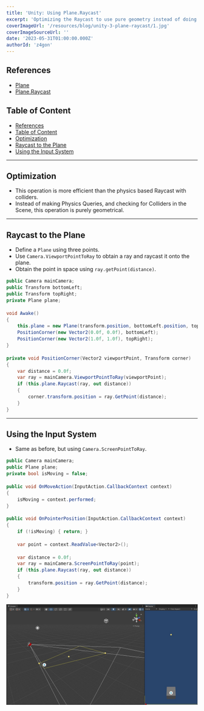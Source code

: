 ```yaml
---
title: 'Unity: Using Plane.Raycast'
excerpt: 'Optimizing the Raycast to use pure geometry instead of doing Physics Queries to check collisions with colliders.'
coverImageUrl: '/resources/blog/unity-3-plane-raycast/1.jpg'
coverImageSourceUrl: ''
date: '2023-05-31T01:00:00.000Z'
authorId: 'z4gon'
---
```


## References

- [Plane](https://docs.unity3d.com/ScriptReference/Plane.html)
- [Plane.Raycast](https://docs.unity3d.com/ScriptReference/Plane.Raycast.html)

## Table of Content

- [References](#references)
- [Table of Content](#table-of-content)
- [Optimization](#optimization)
- [Raycast to the Plane](#raycast-to-the-plane)
- [Using the Input System](#using-the-input-system)

---

## Optimization

- This operation is more efficient than the physics based Raycast with colliders.
- Instead of making Physics Queries, and checking for Colliders in the Scene, this operation is purely geometrical.

---

## Raycast to the Plane

- Define a `Plane` using three points.
- Use `Camera.ViewportPointToRay` to obtain a ray and raycast it onto the plane.
- Obtain the point in space using `ray.getPoint(distance)`.

```cs
public Camera mainCamera;
public Transform bottomLeft;
public Transform topRight;
private Plane plane;

void Awake()
{
    this.plane = new Plane(transform.position, bottomLeft.position, topRight.position);
    PositionCorner(new Vector2(0.0f, 0.0f), bottomLeft);
    PositionCorner(new Vector2(1.0f, 1.0f), topRight);
}

private void PositionCorner(Vector2 viewportPoint, Transform corner)
{
    var distance = 0.0f;
    var ray = mainCamera.ViewportPointToRay(viewportPoint);
    if (this.plane.Raycast(ray, out distance))
    {
        corner.transform.position = ray.GetPoint(distance);
    }
}
```

---

## Using the Input System

- Same as before, but using `Camera.ScreenPointToRay`.

```cs
public Camera mainCamera;
public Plane plane;
private bool isMoving = false;

public void OnMoveAction(InputAction.CallbackContext context)
{
    isMoving = context.performed;
}

public void OnPointerPosition(InputAction.CallbackContext context)
{
    if (!isMoving) { return; }

    var point = context.ReadValue<Vector2>();

    var distance = 0.0f;
    var ray = mainCamera.ScreenPointToRay(point);
    if (this.plane.Raycast(ray, out distance))
    {
        transform.position = ray.GetPoint(distance);
    }
}
```

![Picture](/resources/blog/unity-3-plane-raycast/1.jpg)
